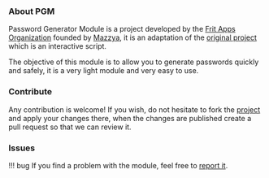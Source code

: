### About PGM
Password Generator Module is a project developed by the [Frit Apps Organization](https://github.com/Frit-Apps) founded by [Mazzya](https://github.com/mazzya), it is an adaptation of the [original project](https://github.com/Mazzya/passwordgenerator) which is an interactive script.

The objective of this module is to allow you to generate passwords quickly and safely, it is a very light module and very easy to use.
### Contribute
Any contribution is welcome! If you wish, do not hesitate to fork the [project](https://github.com/Frit-Apps/password-generator-module) and apply your changes there, when the changes are published create a pull request so that we can review it.
### Issues
!!! bug
    If you find a problem with the module, feel free to [report it](https://github.com/Frit-Apps/password-generator-module/issues).